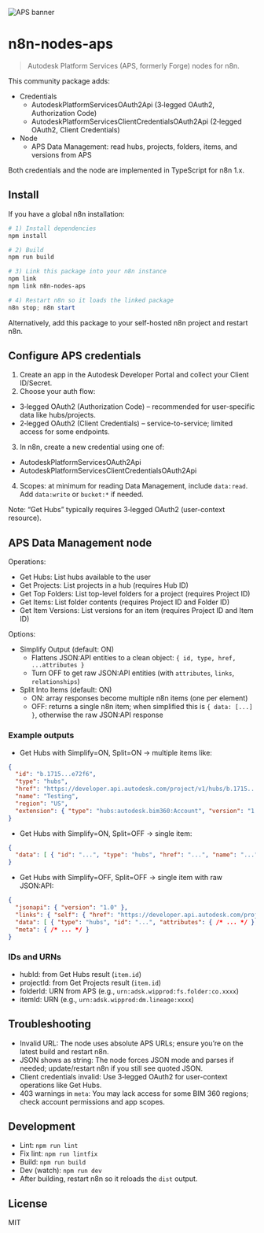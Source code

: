 ![APS banner](https://user-images.githubusercontent.com/10284570/173569848-c624317f-42b1-45a6-ab09-f0ea3c247648.png)

# n8n-nodes-aps

> Autodesk Platform Services (APS, formerly Forge) nodes for n8n.

This community package adds:

- Credentials
  - AutodeskPlatformServicesOAuth2Api (3‑legged OAuth2, Authorization Code)
  - AutodeskPlatformServicesClientCredentialsOAuth2Api (2‑legged OAuth2, Client Credentials)
- Node
  - APS Data Management: read hubs, projects, folders, items, and versions from APS

Both credentials and the node are implemented in TypeScript for n8n 1.x.

## Install

If you have a global n8n installation:

```powershell
# 1) Install dependencies
npm install

# 2) Build
npm run build

# 3) Link this package into your n8n instance
npm link
npm link n8n-nodes-aps

# 4) Restart n8n so it loads the linked package
n8n stop; n8n start
```

Alternatively, add this package to your self-hosted n8n project and restart n8n.

## Configure APS credentials

1) Create an app in the Autodesk Developer Portal and collect your Client ID/Secret.
2) Choose your auth flow:
- 3‑legged OAuth2 (Authorization Code) – recommended for user-specific data like hubs/projects.
- 2‑legged OAuth2 (Client Credentials) – service-to-service; limited access for some endpoints.
3) In n8n, create a new credential using one of:
- AutodeskPlatformServicesOAuth2Api
- AutodeskPlatformServicesClientCredentialsOAuth2Api
4) Scopes: at minimum for reading Data Management, include `data:read`. Add `data:write` or `bucket:*` if needed.

Note: “Get Hubs” typically requires 3‑legged OAuth2 (user-context resource).

## APS Data Management node

Operations:
- Get Hubs: List hubs available to the user
- Get Projects: List projects in a hub (requires Hub ID)
- Get Top Folders: List top-level folders for a project (requires Project ID)
- Get Items: List folder contents (requires Project ID and Folder ID)
- Get Item Versions: List versions for an item (requires Project ID and Item ID)

Options:
- Simplify Output (default: ON)
  - Flattens JSON:API entities to a clean object: `{ id, type, href, ...attributes }`
  - Turn OFF to get raw JSON:API entities (with `attributes`, `links`, `relationships`)
- Split Into Items (default: ON)
  - ON: array responses become multiple n8n items (one per element)
  - OFF: returns a single n8n item; when simplified this is `{ data: [...] }`, otherwise the raw JSON:API response

### Example outputs

- Get Hubs with Simplify=ON, Split=ON → multiple items like:
```json
{
  "id": "b.1715...e72f6",
  "type": "hubs",
  "href": "https://developer.api.autodesk.com/project/v1/hubs/b.1715...e72f6",
  "name": "Testing",
  "region": "US",
  "extension": { "type": "hubs:autodesk.bim360:Account", "version": "1.0", "schema": {"href": "..."}, "data": {} }
}
```

- Get Hubs with Simplify=ON, Split=OFF → single item:
```json
{
  "data": [ { "id": "...", "type": "hubs", "href": "...", "name": "...", "region": "..." } ]
}
```

- Get Hubs with Simplify=OFF, Split=OFF → single item with raw JSON:API:
```json
{
  "jsonapi": { "version": "1.0" },
  "links": { "self": { "href": "https://developer.api.autodesk.com/project/v1/hubs" } },
  "data": [ { "type": "hubs", "id": "...", "attributes": { /* ... */ }, "links": { /* ... */ } } ],
  "meta": { /* ... */ }
}
```

### IDs and URNs
- hubId: from Get Hubs result (`item.id`)
- projectId: from Get Projects result (`item.id`)
- folderId: URN from APS (e.g., `urn:adsk.wipprod:fs.folder:co.xxxx`)
- itemId: URN (e.g., `urn:adsk.wipprod:dm.lineage:xxxx`)

## Troubleshooting
- Invalid URL: The node uses absolute APS URLs; ensure you’re on the latest build and restart n8n.
- JSON shows as string: The node forces JSON mode and parses if needed; update/restart n8n if you still see quoted JSON.
- Client credentials invalid: Use 3‑legged OAuth2 for user-context operations like Get Hubs.
- 403 warnings in `meta`: You may lack access for some BIM 360 regions; check account permissions and app scopes.

## Development
- Lint: `npm run lint`
- Fix lint: `npm run lintfix`
- Build: `npm run build`
- Dev (watch): `npm run dev`
- After building, restart n8n so it reloads the `dist` output.

## License

MIT
